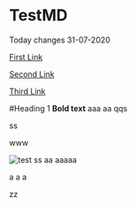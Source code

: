# TestMD
Today changes 31-07-2020 

[First Link](https://www.google.com)

[Second Link](https://www.testaaaaaa.com)

[Third Link](https://www.google.com)

#Heading 1
**Bold text**
aaa
aa
qqs

ss

www

![test](https://github.com/hirenp-waferwire/TestMD/workflows/test/badge.svg)
ss
aa
aaaaa

a
a
a

zz
